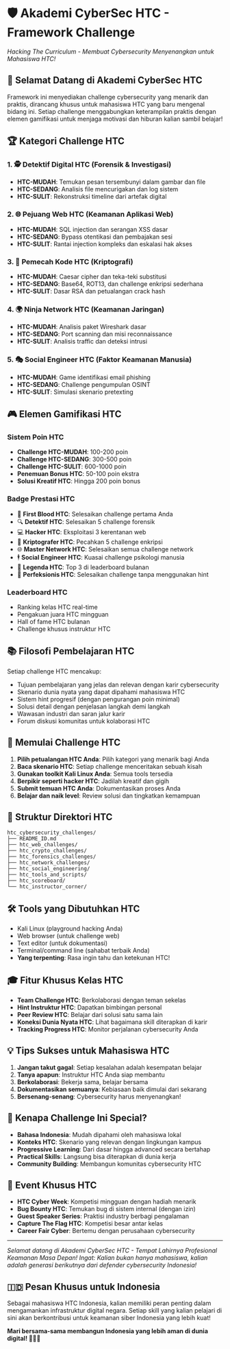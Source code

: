 # 🛡️ Akademi CyberSec HTC - Framework Challenge
*Hacking The Curriculum - Membuat Cybersecurity Menyenangkan untuk Mahasiswa HTC!*

## 🎯 Selamat Datang di Akademi CyberSec HTC
Framework ini menyediakan challenge cybersecurity yang menarik dan praktis, dirancang khusus untuk mahasiswa HTC yang baru mengenal bidang ini. Setiap challenge menggabungkan keterampilan praktis dengan elemen gamifikasi untuk menjaga motivasi dan hiburan kalian sambil belajar!

## 🏆 Kategori Challenge HTC

### 1. 🕵️ Detektif Digital HTC (Forensik & Investigasi)
- **HTC-MUDAH**: Temukan pesan tersembunyi dalam gambar dan file
- **HTC-SEDANG**: Analisis file mencurigakan dan log sistem
- **HTC-SULIT**: Rekonstruksi timeline dari artefak digital

### 2. 🌐 Pejuang Web HTC (Keamanan Aplikasi Web)
- **HTC-MUDAH**: SQL injection dan serangan XSS dasar
- **HTC-SEDANG**: Bypass otentikasi dan pembajakan sesi
- **HTC-SULIT**: Rantai injection kompleks dan eskalasi hak akses

### 3. 🔐 Pemecah Kode HTC (Kriptografi)
- **HTC-MUDAH**: Caesar cipher dan teka-teki substitusi
- **HTC-SEDANG**: Base64, ROT13, dan challenge enkripsi sederhana
- **HTC-SULIT**: Dasar RSA dan petualangan crack hash

### 4. 🌍 Ninja Network HTC (Keamanan Jaringan)
- **HTC-MUDAH**: Analisis paket Wireshark dasar
- **HTC-SEDANG**: Port scanning dan misi reconnaissance
- **HTC-SULIT**: Analisis traffic dan deteksi intrusi

### 5. 🎭 Social Engineer HTC (Faktor Keamanan Manusia)
- **HTC-MUDAH**: Game identifikasi email phishing
- **HTC-SEDANG**: Challenge pengumpulan OSINT
- **HTC-SULIT**: Simulasi skenario pretexting

## 🎮 Elemen Gamifikasi HTC

### Sistem Poin HTC
- **Challenge HTC-MUDAH**: 100-200 poin
- **Challenge HTC-SEDANG**: 300-500 poin  
- **Challenge HTC-SULIT**: 600-1000 poin
- **Penemuan Bonus HTC**: 50-100 poin ekstra
- **Solusi Kreatif HTC**: Hingga 200 poin bonus

### Badge Prestasi HTC
- 🏅 **First Blood HTC**: Selesaikan challenge pertama Anda
- 🔍 **Detektif HTC**: Selesaikan 5 challenge forensik
- 💻 **Hacker HTC**: Eksploitasi 3 kerentanan web
- 🔑 **Kriptografer HTC**: Pecahkan 5 challenge enkripsi
- 🌐 **Master Network HTC**: Selesaikan semua challenge network
- 🕴️ **Social Engineer HTC**: Kuasai challenge psikologi manusia
- 👑 **Legenda HTC**: Top 3 di leaderboard bulanan
- 🎯 **Perfeksionis HTC**: Selesaikan challenge tanpa menggunakan hint

### Leaderboard HTC
- Ranking kelas HTC real-time
- Pengakuan juara HTC mingguan
- Hall of fame HTC bulanan
- Challenge khusus instruktur HTC

## 📚 Filosofi Pembelajaran HTC
Setiap challenge HTC mencakup:
- Tujuan pembelajaran yang jelas dan relevan dengan karir cybersecurity
- Skenario dunia nyata yang dapat dipahami mahasiswa HTC
- Sistem hint progresif (dengan pengurangan poin minimal)
- Solusi detail dengan penjelasan langkah demi langkah
- Wawasan industri dan saran jalur karir
- Forum diskusi komunitas untuk kolaborasi HTC

## 🚀 Memulai Challenge HTC
1. **Pilih petualangan HTC Anda**: Pilih kategori yang menarik bagi Anda
2. **Baca skenario HTC**: Setiap challenge menceritakan sebuah kisah
3. **Gunakan toolkit Kali Linux Anda**: Semua tools tersedia
4. **Berpikir seperti hacker HTC**: Jadilah kreatif dan gigih
5. **Submit temuan HTC Anda**: Dokumentasikan proses Anda
6. **Belajar dan naik level**: Review solusi dan tingkatkan kemampuan

## 📁 Struktur Direktori HTC
```
htc_cybersecurity_challenges/
├── README_ID.md
├── htc_web_challenges/
├── htc_crypto_challenges/
├── htc_forensics_challenges/
├── htc_network_challenges/
├── htc_social_engineering/
├── htc_tools_and_scripts/
├── htc_scoreboard/
└── htc_instructor_corner/
```

## 🛠️ Tools yang Dibutuhkan HTC
- Kali Linux (playground hacking Anda)
- Web browser (untuk challenge web)
- Text editor (untuk dokumentasi)
- Terminal/command line (sahabat terbaik Anda)
- **Yang terpenting**: Rasa ingin tahu dan ketekunan HTC!

## 🎓 Fitur Khusus Kelas HTC
- **Team Challenge HTC**: Berkolaborasi dengan teman sekelas
- **Hint Instruktur HTC**: Dapatkan bimbingan personal
- **Peer Review HTC**: Belajar dari solusi satu sama lain
- **Koneksi Dunia Nyata HTC**: Lihat bagaimana skill diterapkan di karir
- **Tracking Progress HTC**: Monitor perjalanan cybersecurity Anda

## 💡 Tips Sukses untuk Mahasiswa HTC
1. **Jangan takut gagal**: Setiap kesalahan adalah kesempatan belajar
2. **Tanya apapun**: Instruktur HTC Anda siap membantu
3. **Berkolaborasi**: Bekerja sama, belajar bersama
4. **Dokumentasikan semuanya**: Kebiasaan baik dimulai dari sekarang
5. **Bersenang-senang**: Cybersecurity harus menyenangkan!

## 🌟 Kenapa Challenge Ini Special?
- **Bahasa Indonesia**: Mudah dipahami oleh mahasiswa lokal
- **Konteks HTC**: Skenario yang relevan dengan lingkungan kampus
- **Progressive Learning**: Dari dasar hingga advanced secara bertahap
- **Practical Skills**: Langsung bisa diterapkan di dunia kerja
- **Community Building**: Membangun komunitas cybersecurity HTC

## 🎊 Event Khusus HTC
- **HTC Cyber Week**: Kompetisi mingguan dengan hadiah menarik
- **Bug Bounty HTC**: Temukan bug di sistem internal (dengan izin)
- **Guest Speaker Series**: Praktisi industry berbagi pengalaman
- **Capture The Flag HTC**: Kompetisi besar antar kelas
- **Career Fair Cyber**: Bertemu dengan perusahaan cybersecurity

---
*Selamat datang di Akademi CyberSec HTC - Tempat Lahirnya Profesional Keamanan Masa Depan!*
*Ingat: Kalian bukan hanya mahasiswa, kalian adalah generasi berikutnya dari defender cybersecurity Indonesia!*

## 🇮🇩 Pesan Khusus untuk Indonesia
Sebagai mahasiswa HTC Indonesia, kalian memiliki peran penting dalam mengamankan infrastruktur digital negara. Setiap skill yang kalian pelajari di sini akan berkontribusi untuk keamanan siber Indonesia yang lebih kuat!

**Mari bersama-sama membangun Indonesia yang lebih aman di dunia digital! 🚀🇮🇩**
